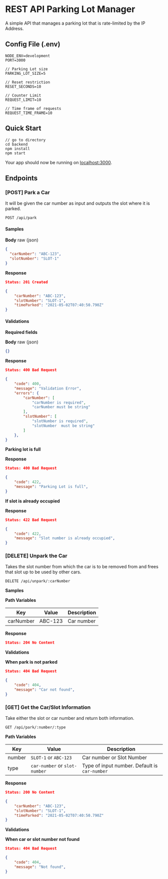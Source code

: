 # REST API Parking Lot Manager

A simple API that manages a parking lot that is rate-limited by the IP Address.

## Config File (.env)

```
NODE_ENV=development
PORT=3000

// Parking Lot size
PARKING_LOT_SIZE=5

// Reset restriction
RESET_SECONDS=10

// Counter Limit
REQUEST_LIMIT=10

// Time frame of requests
REQUEST_TIME_FRAME=10
```

## Quick Start

```
// go to directory
cd backend
npm install
npm start
```

Your app should now be running on [localhost:3000](http://localhost:5000/).

## Endpoints

### [POST] Park a Car

It will be given the car number as input and outputs the slot where it is parked.

```
POST /api/park
```

#### **Samples**

**Body** raw (json)

```json
{
  "carNumber": "ABC-123",
  "slotNumber": "SLOT-1"
}
```

**Response**

```json
Status: 201 Created

{
    "carNumber": "ABC-123",
    "slotNumber": "SLOT-1",
    "timeParked": "2021-05-02T07:40:50.790Z"
}
```

#### **Validations**

**Required fields**

**Body** raw (json)

```json
{}
```

**Response**

```json
Status: 400 Bad Request

{
	"code": 400,
    "message": "Validation Error",
    "errors": {
        "carNumber": [
            "carNumber is required",
            "carNumber must be string"
        ],
        "slotNumber": [
            "slotNumber is required",
            "slotNumber  must be string"
        ]
    },
}
```

**Parking lot is full**

**Response**

```json
Status: 400 Bad Request

{
	"code": 422,
    "message": "Parking Lot is full",
}
```

**If slot is already occupied**

**Response**

```json
Status: 422 Bad Request

{
	"code": 422,
    "message": "Slot number is already occupied",
}
```

### [DELETE] Unpark the Car

Takes the slot number from which the car is to be removed from and frees that slot up to be used by other cars.

```
DELETE /api/unpark/:carNumber
```

**Samples**

**Path Variables**

| Key       | Value   | Description |
| --------- | ------- | ----------- |
| carNumber | ABC-123 | Car number  |

**Response**

```json
Status: 204 No Content
```

**Validations**

**When park is not parked**

```json
Status: 404 Bad Request

{
	"code": 404,
    "message": "Car not found",
}
```

### [GET] Get the Car/Slot Information

Take either the slot or car number and return both information.

```
GET /api/park/:number/:type
```

**Path Variables**

| Key    | Value                         | Description                                   |
| ------ | ----------------------------- | --------------------------------------------- |
| number | `SLOT-1` or `ABC-123`         | Car number or Slot Number                     |
| type   | `car-number` or `slot-number` | Type of input number. Default is `car-number` |

**Response**

```json
Status: 200 No Content

{
    "carNumber": "ABC-123",
    "slotNumber": "SLOT-1",
    "timeParked": "2021-05-02T07:40:50.790Z"
}
```

**Validations**

**When car or slot number not found**

```json
Status: 404 Bad Request

{
	"code": 404,
    "message": "Not found",
}
```
